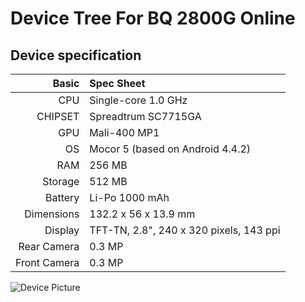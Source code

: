 # Device Tree For BQ 2800G Online

## Device specification

Basic   | Spec Sheet
-------:|:------------------------
CPU     | Single-core 1.0 GHz
CHIPSET | Spreadtrum SC7715GA
GPU     | Mali-400 MP1
OS      | Mocor 5 (based on Android 4.4.2)
RAM     | 256 MB
Storage | 512 MB
Battery | Li-Po 1000 mAh
Dimensions | 132.2 x 56 x 13.9 mm
Display | TFT-TN, 2.8", 240 x 320 pixels, 143 ppi
Rear Camera  | 0.3 MP
Front Camera | 0.3 MP

![Device Picture](https://ds-blobs-2.cdn.devapps.ru/19219154.png)